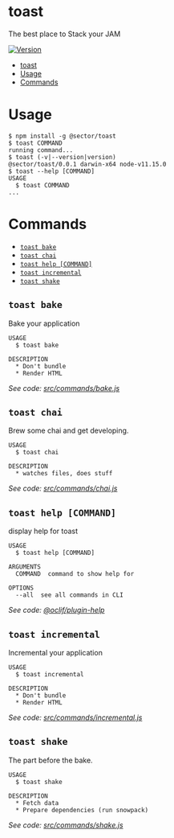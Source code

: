 # toast

The best place to Stack your JAM

[![Version](https://img.shields.io/npm/v/toast.svg)](https://npmjs.org/package/toast)

<!-- toc -->

- [toast](#toast)
- [Usage](#usage)
- [Commands](#commands)
  <!-- tocstop -->

# Usage

<!-- usage -->

```sh-session
$ npm install -g @sector/toast
$ toast COMMAND
running command...
$ toast (-v|--version|version)
@sector/toast/0.0.1 darwin-x64 node-v11.15.0
$ toast --help [COMMAND]
USAGE
  $ toast COMMAND
...
```

<!-- usagestop -->

# Commands

<!-- commands -->

- [`toast bake`](#toast-bake)
- [`toast chai`](#toast-chai)
- [`toast help [COMMAND]`](#toast-help-command)
- [`toast incremental`](#toast-incremental)
- [`toast shake`](#toast-shake)

## `toast bake`

Bake your application

```
USAGE
  $ toast bake

DESCRIPTION
  * Don't bundle
  * Render HTML
```

_See code:
[src/commands/bake.js](https://github.com/ChristopherBiscardi/toast/blob/v0.0.1/src/commands/bake.js)_

## `toast chai`

Brew some chai and get developing.

```
USAGE
  $ toast chai

DESCRIPTION
  * watches files, does stuff
```

_See code:
[src/commands/chai.js](https://github.com/ChristopherBiscardi/toast/blob/v0.0.1/src/commands/chai.js)_

## `toast help [COMMAND]`

display help for toast

```
USAGE
  $ toast help [COMMAND]

ARGUMENTS
  COMMAND  command to show help for

OPTIONS
  --all  see all commands in CLI
```

_See code:
[@oclif/plugin-help](https://github.com/oclif/plugin-help/blob/v2.2.3/src/commands/help.ts)_

## `toast incremental`

Incremental your application

```
USAGE
  $ toast incremental

DESCRIPTION
  * Don't bundle
  * Render HTML
```

_See code:
[src/commands/incremental.js](https://github.com/ChristopherBiscardi/toast/blob/v0.0.1/src/commands/incremental.js)_

## `toast shake`

The part before the bake.

```
USAGE
  $ toast shake

DESCRIPTION
  * Fetch data
  * Prepare dependencies (run snowpack)
```

_See code:
[src/commands/shake.js](https://github.com/ChristopherBiscardi/toast/blob/v0.0.1/src/commands/shake.js)_

<!-- commandsstop -->

